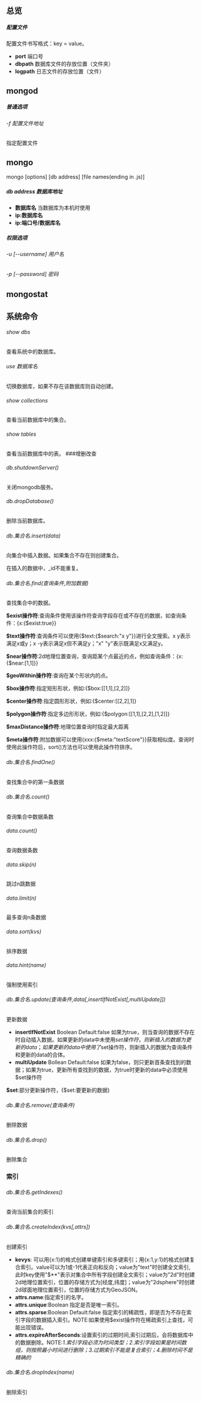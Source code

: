 ## 总览
#####  配置文件
配置文件书写格式：key = value。
* **port** 端口号
* **dbpath** 数据库文件的存放位置（文件夹）
* **logpath** 日志文件的存放位置（文件）
## mongod
##### 普通选项
###### -f 配置文件地址
指定配置文件
## mongo
mongo [options] [db address] [file names(ending in .js)]
##### db address 数据库地址
* **数据库名** 当数据库为本机时使用
* **ip:数据库名**
* **ip:端口号/数据库名**
##### 权限选项
###### -u [--username] 用户名
###### -p [--password] 密码
## mongostat

## 系统命令
###### show dbs
查看系统中的数据库。
###### use 数据库名
切换数据库，如果不存在该数据库则自动创建。
###### show collections
查看当前数据库中的集合。
###### show tables
查看当前数据库中的表。
###增删改查
###### db.shutdownServer()
关闭mongodb服务。
###### db.dropDatabase()
删除当前数据库。
###### db.集合名.insert(data)
向集合中插入数据。如果集合不存在则创建集合。

在插入的数据中，_id不能重复。
###### db.集合名.find(查询条件,附加数据)
查找集合中的数据。

**$exist操作符**:查询条件使用该操作符查询字段存在或不存在的数据，如查询条件：{x:{$exist:true}}

**$text操作符**:查询条件可以使用{$text:{$search:"x y"}}进行全文搜索。x y表示满足x或y；x -y表示满足x但不满足y；\"x\" \"y\"表示既满足x又满足y。

**$near操作符**:2d地理位置查询，查询距某个点最近的点，例如查询条件：{x:{$near:[1,1]}}

**$geoWithin操作符**:查询在某个形状内的点。

**$box操作符**:指定矩形形状，例如:{$box:[[1,1],[2,2]]}

**$center操作符**:指定圆形形状，例如:{$center:[[2,2],1]}

**$polygon操作符**:指定多边形形状，例如:{$polygon:[[1,1],[2,2],[1,2]]}

**$maxDistance操作符**:地理位置查询时指定最大距离

**$meta操作符**:附加数据可以使用{xxx:{$meta:"textScore"}}获取相似度。查询时使用此操作符后，sort()方法也可以使用此操作符排序。
###### db.集合名.findOne()
查找集合中的第一条数据
###### db.集合名.count()
查询集合中数据条数
###### data.count()
查询数据条数
###### data.skip(n)
跳过n跳数据
###### data.limit(n)
最多查询n条数据
###### data.sort(kvs)
排序数据
###### data.hint(name)
强制使用索引
###### db.集合名.update(查询条件,data[,insertIfNotExist[,multiUpdate]])
更新数据
* **insertIfNotExist** Boolean Default:false 如果为true，则当查询的数据不存在时自动插入数据。如果更新的data中未使用$set操作符，则新插入的数据为更新的data；如果更新的data中使用了$set操作符，则新插入的数据为查询条件和更新的data的合体。
* **multiUpdate** Bollean Default:false 如果为false，则只更新首条查找到的数据；如果为true，更新所有查找到的数据，为true时更新的data中必须使用$set操作符

**$set**:部分更新操作符，{$set:要更新的数据}
###### db.集合名.remove(查询条件)
删除数据
###### db.集合名.drop()
删除集合
### 索引
###### db.集合名.getIndexes()
查询当前集合的索引
###### db.集合名.createIndex(kvs[,attrs])
创建索引
* **kevys**: 可以用{x:1}的格式创建单键索引和多键索引；用{x:1,y:1}的格式创建复合索引。value可以为1或-1代表正向和反向；value为"text"时创建全文索引,此时key使用"$**"表示对集合中所有字段创建全文索引；value为"2d"时创建2d地理位置索引，位置的存储方式为[经度,纬度]；value为"2dsphere"时创建2d球面地理位置索引，位置的存储方式为GeoJSON。
* **attrs.name**:指定索引的名字。
* **attrs.unique**:Boolean 指定是否是唯一索引。
* **attrs.sparse**:Boolean Default:false 指定索引的稀疏性，即是否为不存在索引字段的数据插入索引。NOTE:如果使用$exist操作符在稀疏索引上查找，可能出现错误。
* **attrs.expireAfterSeconds**:设置索引的过期时间,索引过期后，会将数据库中的数据删除。NOTE:*1.索引字段必须为时间类型；2.索引字段如果是时间数组，则按照最小时间进行删除；3.过期索引不能是复合索引；4.删除时间不是精确的*
###### db.集合名.dropIndex(name)
删除索引





